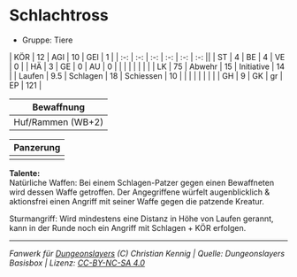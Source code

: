 # Schlachtross  
- Gruppe: Tiere  

| KÖR    | 12  | AGI      | 10 | GEI        | 1   |
| :-: | :-: | :-: | :-: | :-: | :-: ||
| ST     | 4   | BE       | 4  | VE         | 0   |
| HÄ     | 3   | GE       | 0  | AU         | 0   |
|        |     |          |    |            |     |
| LK     | 75  | Abwehr   | 15 | Initiative | 14  |
| Laufen | 9.5 | Schlagen | 18 | Schiessen  | 10  |
|        |     |          |    |            |     |
| GH     | 9   | GK       | gr | EP         | 121 |


| Bewaffnung |
| --- |
| Huf/Rammen (WB+2) |


| Panzerung |
| --- |
|  |


**Talente:**  
Natürliche Waffen: Bei einem Schlagen-Patzer gegen einen Bewaffneten wird dessen Waffe getroffen. Der Angegriffene würfelt augenblicklich & aktionsfrei einen Angriff mit seiner Waffe gegen die patzende Kreatur.

Sturmangriff: Wird mindestens eine Distanz in Höhe von Laufen gerannt, kann in der Runde noch ein Angriff mit Schlagen + KÖR erfolgen.





___
*Fanwerk für [Dungeonslayers](https://www.dungeonslayers.net/) (C) Christian Kennig | Quelle: Dungeonslayers Basisbox | Lizenz: [CC-BY-NC-SA 4.0](https://creativecommons.org/licenses/by-nc-sa/4.0/deed.de)*